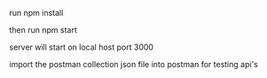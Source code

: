 run npm install

then run npm start

server will start on local host port 3000

import the postman collection json file into postman for testing api's
